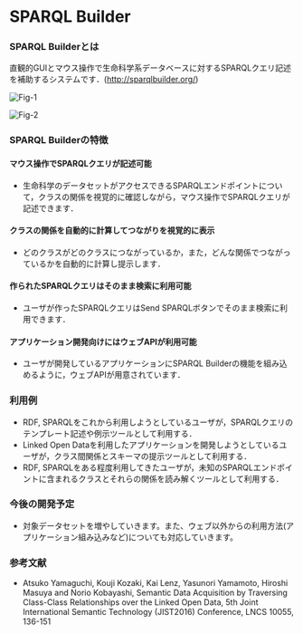 # SPARQL Builder
### SPARQL Builderとは

直観的GUIとマウス操作で生命科学系データベースに対するSPARQLクエリ記述を補助するシステムです．(http://sparqlbuilder.org/)

![Fig-1](https://raw.githubusercontent.com/dbcls/master/services/images/sparqlbuilder01_20180530.png)

![Fig-2](https://raw.githubusercontent.com/dbcls/master/services/images/sparqlbuilder02_20180530.png)  

### SPARQL Builderの特徴

#### マウス操作でSPARQLクエリが記述可能

* 生命科学のデータセットがアクセスできるSPARQLエンドポイントについて，クラスの関係を視覚的に確認しながら，マウス操作でSPARQLクエリが記述できます．

#### クラスの関係を自動的に計算してつながりを視覚的に表示

* どのクラスがどのクラスにつながっているか，また，どんな関係でつながっているかを自動的に計算し提示します．

#### 作られたSPARQLクエリはそのまま検索に利用可能

* ユーザが作ったSPARQLクエリはSend SPARQLボタンでそのまま検索に利用できます．

#### アプリケーション開発向けにはウェブAPIが利用可能

* ユーザが開発しているアプリケーションにSPARQL Builderの機能を組み込めるように，ウェブAPIが用意されています．

### 利用例

* RDF, SPARQLをこれから利用しようとしているユーザが，SPARQLクエリのテンプレート記述や例示ツールとして利用する．
* Linked Open Dataを利用したアプリケーションを開発しようとしているユーザが，クラス間関係とスキーマの提示ツールとして利用する．
* RDF, SPARQLをある程度利用してきたユーザが，未知のSPARQLエンドポイントに含まれるクラスとそれらの関係を読み解くツールとして利用する．

### 今後の開発予定

* 対象データセットを増やしていきます。また、ウェブ以外からの利用方法(アプリケーション組み込みなど)についても対応していきます。

### 参考文献

* Atsuko Yamaguchi, Kouji Kozaki, Kai Lenz, Yasunori Yamamoto, Hiroshi Masuya and Norio Kobayashi, Semantic Data Acquisition by Traversing Class-Class Relationships over the Linked Open Data, 5th Joint International Semantic Technology (JIST2016) Conference, LNCS 10055, 136-151